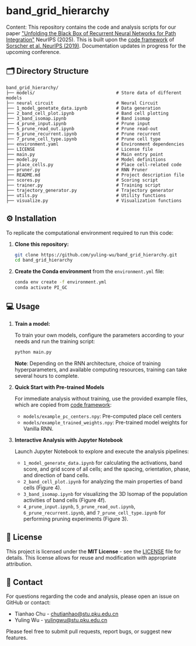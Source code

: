 # band_grid_hierarchy

Content: This repository contains the code and analysis scripts for our paper ["Unfolding the Black Box of Recurrent Neural Networks for Path Integration"](https://neurips.cc/virtual/2025/poster/117611) NeurIPS (2025). This is built upon the [code framework](https://github.com/ganguli-lab/grid-pattern-formation/tree/master) of [Sorscher et al. NeurIPS (2019)](https://proceedings.neurips.cc/paper/2019/hash/6e7d5d259be7bf56ed79029c4e621f44-Abstract.html). Documentation updates in progress for the upcoming conference.

## 🗂️ Directory Structure
```
band_grid_hierarchy/
├── models/                               # Store data of different models
├── neural circuit                        # Neural Circuit
├── 1_model_genetate_data.ipynb           # Data generation
├── 2_band_cell_plot.ipynb                # Band cell plotting
├── 3_band_isomap.ipynb                   # Band isomap
├── 4_prune_input.ipynb                   # Prune input
├── 5_prune_read_out.ipynb                # Prune read-out
├── 6_prune_recurrent.ipynb               # Prune recurrent
├── 7_prune_cell_type.ipynb               # Prune cell type
├── environment.yaml                      # Environment dependencies
├── LICENSE                               # License file
├── main.py                               # Main entry point
├── model.py                              # Model definitions
├── place_cells.py                        # Place cell-related code
├── pruner.py                             # RNN Pruner 
├── README.md                             # Project description file
├── scores.py                             # Scoring script
├── trainer.py                            # Training script
├── trajectory_generator.py               # Trajectory generator
├── utils.py                              # Utility functions
├── visualize.py                          # Visualization functions
```

## ⚙️ Installation
To replicate the computational environment required to run this code:

1.  **Clone this repository:**
    ```bash
    git clone https://github.com/yuling-wu/band_grid_hierarchy.git
    cd band_grid_hierarchy
    ```

2.  **Create the Conda environment** from the `environment.yml` file:
    ```bash
    conda env create -f environment.yml
    conda activate PI_GC
    ```

## 💻 Usage
1. **Train a model:** 

    To train your own models, configure the parameters according to your needs and run the training script:
    ```bash
    python main.py
    ```
    **Note**: Depending on the RNN architecture, choice of training hyperparameters, and available computing resources, training can take several hours to complete.


2. **Quick Start with Pre-trained Models**

    For immediate analysis without training, use the provided example files, which are copied from [code framework](https://github.com/ganguli-lab/grid-pattern-formation/tree/master):

    - `models/example_pc_centers.npy`: Pre-computed place cell centers
    - `models/example_trained_weights.npy`: Pre-trained model weights for Vanilla RNN.

3. **Interactive Analysis with Jupyter Notebook**

    Launch Jupyter Notebook to explore and execute the analysis pipelines:

    - `1_model_generate_data.ipynb` for calculating the activations, band score, and grid score of all cells; and the spacing, orientation, phase, and direction of band cells.
    - `2_band_cell_plot.ipynb` for analyzing the main properties of band cells (Figure 4).
    - `3_band_isomap.ipynb` for visualizing the 3D Isomap of the population activities of band cells (Figure 4f).
    - `4_prune_input.ipynb`, `5_prune_read_out.ipynb`, `6_prune_recurrent.ipynb`, and `7_prune_cell_type.ipynb` for performing pruning experiments (Figure 3).

## 📜 License

This project is licensed under the **MIT License** - see the [LICENSE](LICENSE) file for details. This license allows for reuse and modification with appropriate attribution.


## 📧 Contact

For questions regarding the code and analysis, please open an issue on GitHub or contact:
-   Tianhao Chu - chutianhao@stu.pku.edu.cn
-   Yuling Wu - yulingwu@stu.pku.edu.cn

Please feel free to submit pull requests, report bugs, or suggest new features.